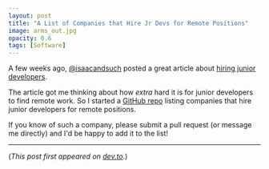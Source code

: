 ```yaml
---
layout: post
title: "A List of Companies that Hire Jr Devs for Remote Positions"
image: arms_out.jpg
opacity: 0.6
tags: [Software]
---
```


A few weeks ago, [@isaacandsuch](https://dev.to/isaacandsuch) posted a great article about [hiring junior developers](https://dev.to/isaacandsuch/if-you-dont-hire-juniors-you-dont-deserve-seniors-48kb).

The article got me thinking about how _extra_ hard it is for junior developers to find remote work. So I started a [GitHub repo](https://github.com/AdamLombard/we-hire-remote-junior-devs) listing companies that hire junior developers for remote positions.

If you know of such a company, please submit a pull request (or message me directly) and I'd be happy to add it to the list!

---

(_This post first appeared on [dev.to](https://dev.to/adamlombard/a-list-of-companies-that-hire-jr-devs-for-remote-positions-25gk)_.)